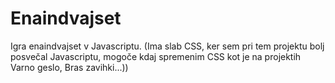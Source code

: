 # Enaindvajset
Igra enaindvajset v Javascriptu. (Ima slab CSS, ker sem pri tem projektu bolj posvečal Javascriptu, mogoče kdaj spremenim CSS kot je na projektih Varno geslo, Bras zavihki...))
